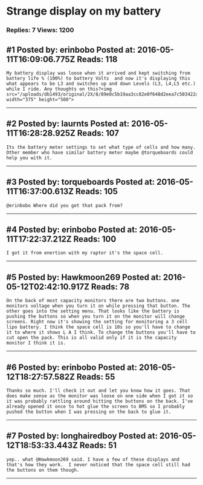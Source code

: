 # Strange display on my battery

### Replies: 7 Views: 1200

## \#1 Posted by: erinbobo Posted at: 2016-05-11T16:09:06.775Z Reads: 118

```
My battery display was loose when it arrived and kept switching from battery life % (100%) to battery Volts  and now it's displaying this what appears to be L3 and switches up and down Levels (L3, L4,L5 etc.) while I ride. Any thoughts on this?<img src="/uploads/db1493/original/2X/8/89e0c5b19aa3cc82e0f648d2eea7c503422a102b.JPG" width="375" height="500">
```

---
## \#2 Posted by: laurnts Posted at: 2016-05-11T16:28:28.925Z Reads: 107

```
Its the battery meter settings to set what type of cells and how many. Other member who have similar battery meter maybe @torqueboards could help you with it.
```

---
## \#3 Posted by: torqueboards Posted at: 2016-05-11T16:37:00.613Z Reads: 105

```
@erinbobo Where did you get that pack from?
```

---
## \#4 Posted by: erinbobo Posted at: 2016-05-11T17:22:37.212Z Reads: 100

```
I got it from enertion with my raptor it's the space cell.
```

---
## \#5 Posted by: Hawkmoon269 Posted at: 2016-05-12T02:42:10.917Z Reads: 78

```
On the back of most capacity monitors there are two buttons. one monitors voltage when you turn it on while pressing that button. The other goes into the setting menu. That looks like the battery is pushing the buttons so when you turn it on the monitor will change screens. Right now it's showing the setting for monitoring a 3 cell lipo battery. I think the space cell is 10s so you'll have to change it to where it shows L A I think. To change the buttons you'll have to cut open the pack. This is all valid only if it is the capacity monitor I think it is.
```

---
## \#6 Posted by: erinbobo Posted at: 2016-05-12T18:27:57.582Z Reads: 55

```
Thanks so much. I'll check it out and let you know how it goes. That does make sense as the monitor was loose on one side when I got it so it was probably rattling around hitting the buttons on the back. I've already opened it once to hot glue the screen to BMS so I probably pushed the button when I was pressing on the back to glue it.
```

---
## \#7 Posted by: longhairedboy Posted at: 2016-05-12T18:53:33.443Z Reads: 51

```
yep.. what @Hawkmoon269 said. I have a few of these displays and that's how they work.  I never noticed that the space cell still had the buttons on them though.
```

---
